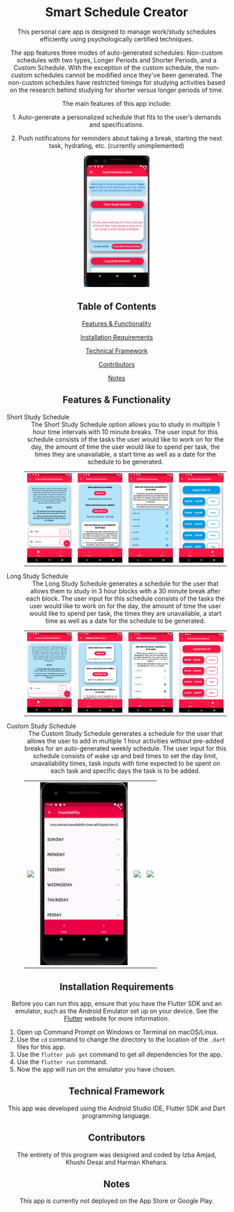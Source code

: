 <h1 align="center">Smart Schedule Creator</h1>

<p align="center">This personal care app is designed to manage work/study schedules efficiently using psychologically certified techniques.</p>

<p align="center">The app features three modes of auto-generated schedules: Non-custom schedules with two types, Longer Periods and Shorter Periods, and a Custom Schedule. With the exception of the custom schedule, the non-custom schedules cannot be modified once they've been generated. The non-custom schedules have restricted timings for studying activities based on the research behind studying for shorter versus longer periods of time. </p>

<p align="center">The main features of this app include:</p>
<p align="center">1. Auto-generate a personalized schedule that fits to the user’s demands and specifications.</p>
<p align="center">2. Push notifications for reminders about taking a break, starting the next task, hydrating, etc. (currently unimplemented) </p>

<p align="center">
  <img width ="150" height="300" src="homepage.gif">
</p>

<h2 align="center">Table of Contents</h2>
<p align="center"><a href="#features">Features & Functionality</a></p>
<p align="center"><a href="#installation">Installation Requirements</a></p>
<p align="center"><a href="#framework">Technical Framework</a></p>
<p align="center"><a href="#contributors">Contributors</a></p>
<p align="center"><a href="#notes">Notes</a></p>

<h2 align="center" id="features">Features & Functionality</h2>
<dl>
  <dt>Short Study Schedule</dt>
  <dd align="center">The Short Study Schedule option allows you to study in multiple 1 hour time intervals with 10 minute breaks. The user input for this schedule consists of the tasks the user would like to work on for the day, the amount of time the user would like to spend per task, the times they are unavailable, a start time as well as a date for the schedule to be generated.
    <table>
      <tr>
        <th>
          <img width="200" height"500" src="tasks.png">
        </th>
        <th>
          <img width="200" height"500" src="startTime.png">
        </th>
        <th>
          <img width="200" height"500" src="unavailable.png">
        </th>
        <th>
          <img width="200" height"500" src="schedule.png">
        </th>
      </tr>
    </table>
    
  </dd>
  <dt>Long Study Schedule</dt>
  <dd align="center">The Long Study Schedule generates a schedule for the user that allows them to study in 3 hour blocks with a 30 minute break after each block. The user input for this schedule consists of the tasks the user would like to work on for the day, the amount of time the user would like to spend per task, the times they are unavailable, a start time as well as a date for the schedule to be generated.
  <table>
        <tr>
          <th>
            <img width="200" height"500" src="LongTasks.jpg">
          </th>
          <th>
            <img width="200" height"500" src="LongStartTime.jpg">
          </th>
          <th>
            <img width="200" height"500" src="LongUnavailable.jpg">
          </th>
          <th>
            <img width="200" height"500" src="LongSchedule.jpg">
          </th>
        </tr>
      </table>
  </dd>
  <dt>Custom Study Schedule</dt>
  <dd align="center">The Custom Study Schedule generates a schedule for the user that allows the user to add in multiple 1 hour activities without pre-added breaks for an auto-generated weekly schedule. The user input for this schedule consists of wake up and bed times to set the day limit, unavailability times, task inputs with time expected to be spent on each task and specific days the task is to be added.
  <table>
        <tr>
          <th>
            <img width="200" height"500" src="ScheduleLimit.gif">
          </th>
          <th>
            <img width="200" height"500" src="CustomUnavailability.gif">
          </th>
          <th>
            <img width="200" height"500" src="CustomAddTasks.gif">
          </th>
          <th>
            <img width="200" height"500" src="CustomSchedule.gif">
          </th>
        </tr>
      </table>
  </dd>
</dl>


<h2 align="center" id="installation">Installation Requirements</h2>
<p align="center">Before you can run this app, ensure that you have the Flutter SDK and an emulator, such as the Android Emulator set up on your device. See the 
  <a href="https://flutter.dev/docs/get-started/install">Flutter</a> website for more information.</p>

<ol>
  <li>Open up Command Prompt on Windows or Terminal on macOS/Linux.</li>
  <li>Use the <code>cd</code> command to change the directory to the location of the <code>.dart</code> files for this app.</li>
  <li>Use the <code>flutter pub get</code> command to get all dependencies for the app.</li>
  <li>Use the <code>flutter run</code> command.</li>
  <li>Now the app will run on the emulator you have chosen.</li>
</ol>
  

<h2 align="center" id="framework">Technical Framework</h2>
<p align ="center">This app was developed using the Android Studio IDE, Flutter SDK and Dart programming language.</p>


<h2 align="center" id="contributors">Contributors</h2>
<p align="center">The entirety of this program was designed and coded by Izba Amjad, Khushi Desai and Harman Khehara.</p>

<h2 align="center" id="notes">Notes</h2>
<p align="center">This app is currently not deployed on the App Store or Google Play.</p>
